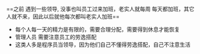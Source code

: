 ==之前 遇到一些领导, 没事也叫员工过来加班，老实人就每周 每天都加班，其它人就不来，因此以后就他每次都叫老实人加班==

* 每个人每一天的精力是有限的，需要合理分配，需要得到休息才能恢复
* 管理人员 需要注意员工的劳逸搭配
* 这类人多是程序员当领导，因为他们自己不懂得劳逸搭配，自己不注意生活
